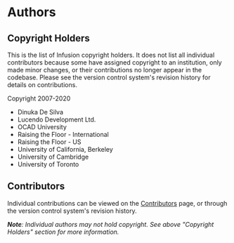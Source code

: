 # Authors

## Copyright Holders

This is the list of Infusion copyright holders. It does not list all individual contributors because some have assigned
copyright to an institution, only made minor changes, or their contributions no longer appear in the codebase.
Please see the version control system's revision history for details on contributions.

Copyright 2007-2020

* Dinuka De Silva
* Lucendo Development Ltd.
* OCAD University
* Raising the Floor - International
* Raising the Floor - US
* University of California, Berkeley
* University of Cambridge
* University of Toronto

## Contributors

Individual contributions can be viewed on the
[Contributors](https://github.com/fluid-project/infusion/graphs/contributors) page, or through the version control
system's revision history.

_**Note**: Individual authors may not hold copyright. See above "Copyright Holders" section for more information._
